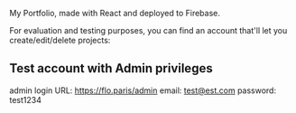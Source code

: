 My Portfolio, made with React and deployed to Firebase.

For evaluation and testing purposes, you can find an account that'll let you create/edit/delete projects:

## Test account with Admin privileges

admin login URL: https://flo.paris/admin
email: test@est.com
password: test1234
